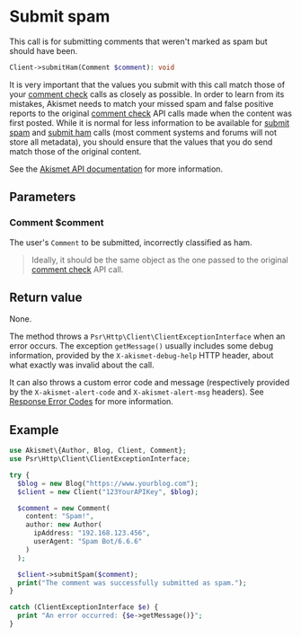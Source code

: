 # Submit spam
This call is for submitting comments that weren't marked as spam but should have been.

```php
Client->submitHam(Comment $comment): void
```

It is very important that the values you submit with this call match those of your [comment check](usage/check_comment.md) calls as closely as possible.
In order to learn from its mistakes, Akismet needs to match your missed spam and false positive reports
to the original [comment check](usage/check_comment.md) API calls made when the content was first posted. While it is normal for less information
to be available for [submit spam](usage/submit_spam.md) and [submit ham](usage/submit_ham.md) calls (most comment systems and forums will not store all metadata),
you should ensure that the values that you do send match those of the original content.

See the [Akismet API documentation](https://akismet.com/developers/submit-spam-missed-spam) for more information.

## Parameters

### Comment **$comment**
The user's `Comment` to be submitted, incorrectly classified as ham.

> Ideally, it should be the same object as the one passed to the original [comment check](usage/check_comment.md) API call.

## Return value
None.

The method throws a `Psr\Http\Client\ClientExceptionInterface` when an error occurs.
The exception `getMessage()` usually includes some debug information, provided by the `X-akismet-debug-help` HTTP header, about what exactly was invalid about the call.

It can also throws a custom error code and message (respectively provided by the `X-akismet-alert-code` and `X-akismet-alert-msg` headers).
See [Response Error Codes](https://akismet.com/developers/errors) for more information.

## Example

```php
use Akismet\{Author, Blog, Client, Comment};
use Psr\Http\Client\ClientExceptionInterface;

try {
  $blog = new Blog("https://www.yourblog.com");
  $client = new Client("123YourAPIKey", $blog);

  $comment = new Comment(
    content: "Spam!",
    author: new Author(
      ipAddress: "192.168.123.456",
      userAgent: "Spam Bot/6.6.6"
    )
  );

  $client->submitSpam($comment);
  print("The comment was successfully submitted as spam.");
}

catch (ClientExceptionInterface $e) {
  print "An error occurred: {$e->getMessage()}";
}
```

